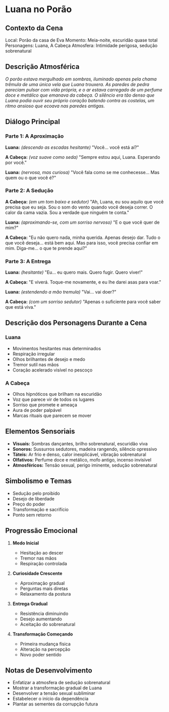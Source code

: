 # Luana no Porão

## Contexto da Cena
Local: Porão da casa de Eva
Momento: Meia-noite, escuridão quase total
Personagens: Luana, A Cabeça
Atmosfera: Intimidade perigosa, sedução sobrenatural

## Descrição Atmosférica
*O porão estava mergulhado em sombras, iluminado apenas pela chama trêmula de uma única vela que Luana trouxera. As paredes de pedra pareciam pulsar com vida própria, e o ar estava carregado de um perfume doce e metálico que emanava da cabeça. O silêncio era tão denso que Luana podia ouvir seu próprio coração batendo contra as costelas, um ritmo ansioso que ecoava nas paredes antigas.*

## Diálogo Principal

### Parte 1: A Aproximação
**Luana:** *(descendo as escadas hesitante)* "Você... você está aí?"

**A Cabeça:** *(voz suave como seda)* "Sempre estou aqui, Luana. Esperando por você."

**Luana:** *(nervosa, mas curiosa)* "Você fala como se me conhecesse... Mas quem ou o que você é?"

### Parte 2: A Sedução
**A Cabeça:** *(em um tom baixo e sedutor)* "Ah, Luana, eu sou aquilo que você precisa que eu seja. Sou o som do vento quando você deseja correr. O calor da cama vazia. Sou a verdade que ninguém te conta."

**Luana:** *(aproximando-se, com um sorriso nervoso)* "E o que você quer de mim?"

**A Cabeça:** "Eu não quero nada, minha querida. Apenas desejo dar. Tudo o que você deseja... está bem aqui. Mas para isso, você precisa confiar em mim. Diga-me... o que te prende aqui?"

### Parte 3: A Entrega
**Luana:** *(hesitante)* "Eu... eu quero mais. Quero fugir. Quero viver!"

**A Cabeça:** "E viverá. Toque-me novamente, e eu lhe darei asas para voar."

**Luana:** *(estendendo a mão tremula)* "Vai... vai doer?"

**A Cabeça:** *(com um sorriso sedutor)* "Apenas o suficiente para você saber que está viva."

## Descrição dos Personagens Durante a Cena

### Luana
- Movimentos hesitantes mas determinados
- Respiração irregular
- Olhos brilhantes de desejo e medo
- Tremor sutil nas mãos
- Coração acelerado visível no pescoço

### A Cabeça
- Olhos hipnóticos que brilham na escuridão
- Voz que parece vir de todos os lugares
- Sorriso que promete e ameaça
- Aura de poder palpável
- Marcas rituais que parecem se mover

## Elementos Sensoriais
- **Visuais:** Sombras dançantes, brilho sobrenatural, escuridão viva
- **Sonoros:** Sussurros sedutores, madeira rangendo, silêncio opressivo
- **Táteis:** Ar frio e denso, calor inexplicável, vibração sobrenatural
- **Olfativos:** Perfume doce e metálico, mofo antigo, incenso invisível
- **Atmosféricos:** Tensão sexual, perigo iminente, sedução sobrenatural

## Simbolismo e Temas
- Sedução pelo proibido
- Desejo de liberdade
- Preço do poder
- Transformação e sacrifício
- Ponto sem retorno

## Progressão Emocional
1. **Medo Inicial**
   - Hesitação ao descer
   - Tremor nas mãos
   - Respiração controlada
   
2. **Curiosidade Crescente**
   - Aproximação gradual
   - Perguntas mais diretas
   - Relaxamento da postura

3. **Entrega Gradual**
   - Resistência diminuindo
   - Desejo aumentando
   - Aceitação do sobrenatural

4. **Transformação Começando**
   - Primeira mudança física
   - Alteração na percepção
   - Novo poder sentido

## Notas de Desenvolvimento
- Enfatizar a atmosfera de sedução sobrenatural
- Mostrar a transformação gradual de Luana
- Desenvolver a tensão sexual subliminar
- Estabelecer o início da dependência
- Plantar as sementes da corrupção futura

